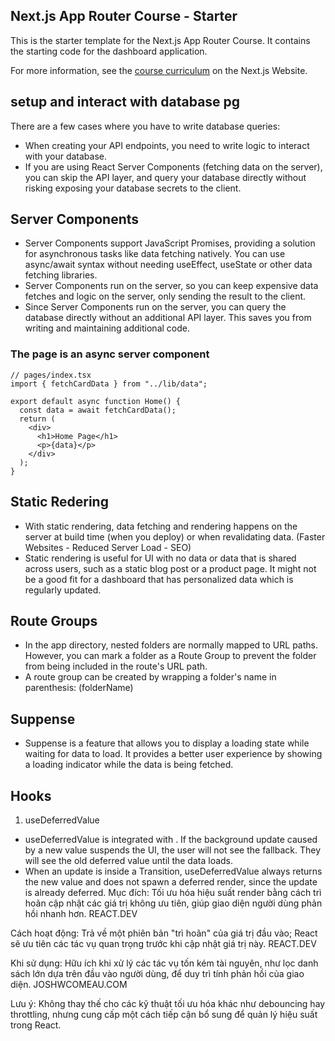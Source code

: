 ## Next.js App Router Course - Starter

This is the starter template for the Next.js App Router Course. It contains the starting code for the dashboard application.

For more information, see the [course curriculum](https://nextjs.org/learn) on the Next.js Website.

## setup and interact with database pg

There are a few cases where you have to write database queries:

- When creating your API endpoints, you need to write logic to interact with your database.
- If you are using React Server Components (fetching data on the server), you can skip the API layer, and query your database directly without risking exposing your database secrets to the client.

## Server Components

- Server Components support JavaScript Promises, providing a solution for asynchronous tasks like data fetching natively. You can use async/await syntax without needing useEffect, useState or other data fetching libraries.
- Server Components run on the server, so you can keep expensive data fetches and logic on the server, only sending the result to the client.
- Since Server Components run on the server, you can query the database directly without an additional API layer. This saves you from writing and maintaining additional code.

### The page is an async server component

```tsx
// pages/index.tsx
import { fetchCardData } from "../lib/data";

export default async function Home() {
  const data = await fetchCardData();
  return (
    <div>
      <h1>Home Page</h1>
      <p>{data}</p>
    </div>
  );
}
```

## Static Redering

- With static rendering, data fetching and rendering happens on the server at build time (when you deploy) or when revalidating data. (Faster Websites - Reduced Server Load - SEO)
- Static rendering is useful for UI with no data or data that is shared across users, such as a static blog post or a product page. It might not be a good fit for a dashboard that has personalized data which is regularly updated.

## Route Groups

- In the app directory, nested folders are normally mapped to URL paths. However, you can mark a folder as a Route Group to prevent the folder from being included in the route's URL path.
- A route group can be created by wrapping a folder's name in parenthesis: (folderName)

## Suppense

- Suppense is a feature that allows you to display a loading state while waiting for data to load. It provides a better user experience by showing a loading indicator while the data is being fetched.

## Hooks

1. useDeferredValue

- useDeferredValue is integrated with <Suspense>. If the background update caused by a new value suspends the UI, the user will not see the fallback. They will see the old deferred value until the data loads.
- When an update is inside a Transition, useDeferredValue always returns the new value and does not spawn a deferred render, since the update is already deferred.
  Mục đích: Tối ưu hóa hiệu suất render bằng cách trì hoãn cập nhật các giá trị không ưu tiên, giúp giao diện người dùng phản hồi nhanh hơn.
  REACT.DEV

Cách hoạt động: Trả về một phiên bản "trì hoãn" của giá trị đầu vào; React sẽ ưu tiên các tác vụ quan trọng trước khi cập nhật giá trị này.
REACT.DEV

Khi sử dụng: Hữu ích khi xử lý các tác vụ tốn kém tài nguyên, như lọc danh sách lớn dựa trên đầu vào người dùng, để duy trì tính phản hồi của giao diện.
JOSHWCOMEAU.COM

Lưu ý: Không thay thế cho các kỹ thuật tối ưu hóa khác như debouncing hay throttling, nhưng cung cấp một cách tiếp cận bổ sung để quản lý hiệu suất trong React.
